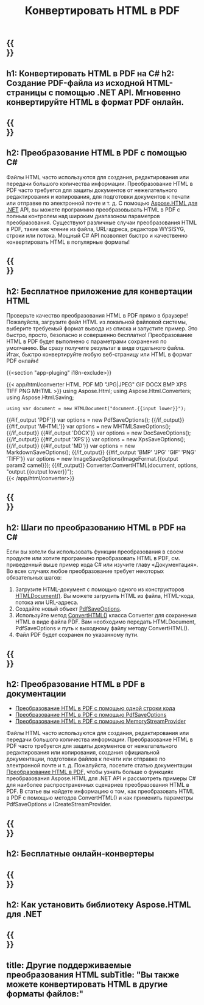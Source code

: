 ﻿---
translation: true
template: /templates/_template-conversion-child.md
title: Конвертировать HTML в PDF
description: Преобразование HTML в PDF на C#. Легко используйте API в любом приложении .NET. Попробуйте онлайн-конвертер HTML в PDF бесплатно!
url: /net/conversion/html-to-pdf/
family: html
platformtag: net
feature: conversion
informat: HTML
outformat: PDF
otherformats: DOCX XPS GIF JPEG PNG TIFF BMP XHTML MHTML MD
---

{{<section banner>}}
---
h1: Конвертировать HTML в PDF на C#
h2: Создание PDF-файла из исходной HTML-страницы с помощью .NET API. Мгновенно конвертируйте HTML в формат PDF онлайн.
---

{{<section overview>}}
---
h2: Преобразование HTML в PDF с помощью C#
---

Файлы HTML часто используются для создания, редактирования или передачи большого количества информации. Преобразование HTML в PDF часто требуется для защиты документов от нежелательного редактирования и копирования, для подготовки документов к печати или отправке по электронной почте и т. д. С помощью [Aspose.HTML для .NET](https://products.aspose.com/html/net/) API, вы можете программно преобразовывать HTML в PDF с полным контролем над широким диапазоном параметров преобразования. Существуют различные случаи преобразования HTML в PDF, такие как чтение из файла, URL-адреса, редактора WYSISYG, строки или потока. Мощный C# API позволяет быстро и качественно конвертировать HTML в популярные форматы!

{{<section demos>}}
---
h2: Бесплатное приложение для конвертации HTML
---

Проверьте качество преобразования HTML в PDF прямо в браузере! Пожалуйста, загрузите файл HTML из локальной файловой системы, выберите требуемый формат вывода из списка и запустите пример. Это быстро, просто, безопасно и совершенно бесплатно! Преобразование HTML в PDF будет выполнено с параметрами сохранения по умолчанию. Вы сразу получите результат в виде отдельного файла. Итак, быстро конвертируйте любую веб-страницу или HTML в формат PDF онлайн!

{{<section "app-pluging" i18n-exclude>}}

{{< app/html/converter HTML PDF MD "JPG|JPEG" GIF DOCX BMP XPS TIFF PNG MHTML >}}
using Aspose.Html;
using Aspose.Html.Converters;
using Aspose.Html.Saving;

    using var document = new HTMLDocument("document.{{input lower}}");
{{#if_output 'PDF'}}
    var options = new PdfSaveOptions();
{{/if_output}}
{{#if_output 'MHTML'}}
    var options = new MHTMLSaveOptions();
{{/if_output}}
{{#if_output 'DOCX'}}
    var options = new DocSaveOptions();
{{/if_output}}
{{#if_output 'XPS'}}
    var options = new XpsSaveOptions();
{{/if_output}}
{{#if_output 'MD'}}
    var options = new MarkdownSaveOptions();
{{/if_output}}
{{#if_output 'BMP' 'JPG' 'GIF' 'PNG' 'TIFF'}}
    var options = new ImageSaveOptions(ImageFormat.{{output param2 camel}});
{{/if_output}}
    Converter.ConvertHTML(document, options, "output.{{output lower}}");   
{{< /app/html/converter>}} 


{{<section steps>}}
---
h2: Шаги по преобразованию HTML в PDF на C#
---

Если вы хотели бы использовать функции преобразования в своем продукте или хотите программно преобразовать HTML в PDF, см. приведенный выше пример кода C# или изучите главу «Документация». Во всех случаях любое преобразование требует некоторых обязательных шагов:

1. Загрузите HTML-документ с помощью одного из конструкторов [HTMLDocument()](https://reference.aspose.com/html/net/aspose.html/htmldocument). Вы можете загрузить HTML из файла, HTML-кода, потока или URL-адреса.
1. Создайте новый объект [PdfSaveOptions](https://reference.aspose.com/html/net/aspose.html.saving/pdfsaveoptions).
1. Используйте метод [ConvertHTML()](https://reference.aspose.com/html/net/aspose.html.converters/converter/converthtml/) класса Converter для сохранения HTML в виде файла PDF. Вам необходимо передать HTMLDocument, PdfSaveOptions и путь к выходному файлу методу ConvertHTML().
1. Файл PDF будет сохранен по указанному пути.

{{<section documentation>}}
---
h2: Преобразование HTML в PDF в документации
---

  - <a href="https://docs.aspose.com/html/net/converting-between-formats/html-to-pdf/#html-to-pdf-by-a-single-of-code " target="_blank">Преобразование HTML в PDF с помощью одной строки кода</a>
  - <a href="https://docs.aspose.com/html/net/converting-between-formats/html-to-pdf/#convert-html-to-pdf-in-c-using-pdfsaveoptions" target="_blank">Преобразование HTML в PDF с помощью PdfSaveOptions</a>
  - <a href="https://docs.aspose.com/html/net/converting-between-formats/html-to-pdf/#output-stream-providers" target="_blank">Преобразование HTML в PDF с помощью MemoryStreamProvider</a>

Файлы HTML часто используются для создания, редактирования или передачи большого количества информации. Преобразование HTML в PDF часто требуется для защиты документов от нежелательного редактирования или копирования, создания официальной документации, подготовки файлов к печати или отправке по электронной почте и т. д. Пожалуйста, посетите статью документации [Преобразование HTML в PDF,](https://docs.aspose.com/html/net/converting-between-formats/html-to-pdf/) чтобы узнать больше о функциях преобразования Aspose.HTML для .NET API и рассмотреть примеры C# для наиболее распространенных сценариев преобразования HTML в PDF. В статье вы найдете информацию о том, как преобразовать HTML в PDF с помощью методов ConvertHTML() и как применить параметры PdfSaveOptions и ICreateStreamProvider.

{{<section online-converters>}}
---
h2: Бесплатные онлайн-конвертеры
---

{{<section get-started>}}
---
h2: Как установить библиотеку Aspose.HTML для .NET
---

{{<section other-conversions>}}
---
title: Другие поддерживаемые преобразования HTML
subTitle: "Вы также можете конвертировать HTML в другие форматы файлов:"
---